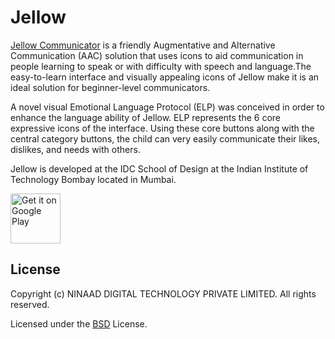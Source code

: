 # Jellow 
[Jellow Communicator](http://www.dsource.in/tool/jellow/) is a friendly Augmentative and Alternative Communication (AAC)
solution that uses icons to aid communication in people learning to speak or with
difficulty with speech and language.The easy-to-learn interface and visually appealing icons of Jellow make it is an ideal solution for beginner-level communicators.

A novel visual Emotional Language Protocol (ELP) was conceived in order to enhance the language ability of Jellow. ELP represents the 6 core expressive icons of the interface. Using these core buttons along with the central category buttons, the child can very easily communicate their likes, dislikes, and needs with others.

Jellow is developed at the IDC School of Design at the Indian Institute of Technology Bombay located in Mumbai.

[<img alt="Get it on Google Play" height="80" src="https://play.google.com/intl/en_us/badges/images/generic/en_badge_web_generic.png">](https://play.google.com/store/apps/details?id=com.dsource.idc.jellowintl&hl=en)





## License

Copyright (c) NINAAD DIGITAL TECHNOLOGY PRIVATE LIMITED. All rights reserved.

Licensed under the [BSD](LICENSE.txt) License.
